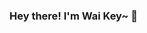 ### Hey there! I'm Wai Key~ 👋

<!-- Actual text -->


<!-- Icons -->
[1.2]: <img src="https://github.com/waikey-lee/waikey-lee/blob/main/in.png" alt="LinkedIn Icon" style="width:30px;"/>

<!-- Link(s) to my social media accounts -->
[1]: https://www.linkedin.com/in/waikeylee/

<!--
**waikey-lee/waikey-lee** is a ✨ _special_ ✨ repository because its `README.md` (this file) appears on your GitHub profile.
[![Top Langs](https://github-readme-stats.vercel.app/api/top-langs/?username=waikey-lee&langs_count=8)](https://github.com/anuraghazra/github-readme-stats)
[![Anurag's GitHub stats](https://github-readme-stats.vercel.app/api?username=waikey-lee&show_icons=true)](https://github.com/anuraghazra/github-readme-stats)

https://github.com/waikey-lee/waikey-lee/blob/main/in.png

You can find me on [![LinkedIn][1.2]][1]
-->

